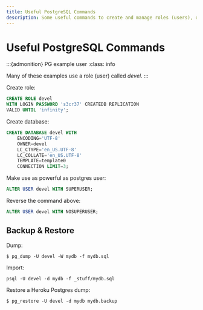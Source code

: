 ```yaml
---
title: Useful PostgreSQL Commands
description: Some useful commands to create and manage roles (users), databases and tables in PostgreSQL.
---
```


# Useful PostgreSQL Commands

:::{admonition} PG example user
:class: info

Many of these examples use a role (user) called *devel*.
:::

Create role:

```sql
CREATE ROLE devel
WITH LOGIN PASSWORD 's3cr37' CREATEDB REPLICATION
VALID UNTIL 'infinity';
```

Create database:

```sql
CREATE DATABASE devel WITH
    ENCODING='UTF-8'
    OWNER=devel
    LC_CTYPE='en_US.UTF-8'
    LC_COLLATE='en_US.UTF-8'
    TEMPLATE=template0
    CONNECTION LIMIT=3;
```

Make use as powerful as postgres user:

```sql
ALTER USER devel WITH SUPERUSER;
```

Reverse the command above:

```sql
ALTER USER devel WITH NOSUPERUSER;
```

## Backup & Restore

Dump:

```shell-session
$ pg_dump -U devel -W mydb -f mydb.sql
``` 

Import:

```shell-session
psql -U devel -d mydb -f _stuff/mydb.sql
```

Restore a Heroku Postgres dump:

```shell-session
$ pg_restore -U devel -d mydb mydb.backup
```
